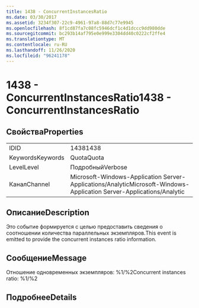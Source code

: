 ```yaml
---
title: 1438 - ConcurrentInstancesRatio
ms.date: 03/30/2017
ms.assetid: 3234f307-22c9-4961-97a8-88d7c77e9945
ms.openlocfilehash: 8f1cd87fa7c08fc5946dcf1c4d1dccc9dd980dde
ms.sourcegitcommit: bc293b14af795e0e999e3304dd40c0222cf2ffe4
ms.translationtype: MT
ms.contentlocale: ru-RU
ms.lasthandoff: 11/26/2020
ms.locfileid: "96241178"
---
```

# <a name="1438---concurrentinstancesratio"></a><span data-ttu-id="3fef8-102">1438 - ConcurrentInstancesRatio</span><span class="sxs-lookup"><span data-stu-id="3fef8-102">1438 - ConcurrentInstancesRatio</span></span>

## <a name="properties"></a><span data-ttu-id="3fef8-103">Свойства</span><span class="sxs-lookup"><span data-stu-id="3fef8-103">Properties</span></span>  
  
|||  
|-|-|  
|<span data-ttu-id="3fef8-104">ID</span><span class="sxs-lookup"><span data-stu-id="3fef8-104">ID</span></span>|<span data-ttu-id="3fef8-105">1438</span><span class="sxs-lookup"><span data-stu-id="3fef8-105">1438</span></span>|  
|<span data-ttu-id="3fef8-106">Keywords</span><span class="sxs-lookup"><span data-stu-id="3fef8-106">Keywords</span></span>|<span data-ttu-id="3fef8-107">Quota</span><span class="sxs-lookup"><span data-stu-id="3fef8-107">Quota</span></span>|  
|<span data-ttu-id="3fef8-108">Level</span><span class="sxs-lookup"><span data-stu-id="3fef8-108">Level</span></span>|<span data-ttu-id="3fef8-109">Подробный</span><span class="sxs-lookup"><span data-stu-id="3fef8-109">Verbose</span></span>|  
|<span data-ttu-id="3fef8-110">Канал</span><span class="sxs-lookup"><span data-stu-id="3fef8-110">Channel</span></span>|<span data-ttu-id="3fef8-111">Microsoft-Windows-Application Server-Applications/Analytic</span><span class="sxs-lookup"><span data-stu-id="3fef8-111">Microsoft-Windows-Application Server-Applications/Analytic</span></span>|  
  
## <a name="description"></a><span data-ttu-id="3fef8-112">Описание</span><span class="sxs-lookup"><span data-stu-id="3fef8-112">Description</span></span>  

 <span data-ttu-id="3fef8-113">Это событие формируется с целью предоставить сведения о соотношении количества параллельных экземпляров.</span><span class="sxs-lookup"><span data-stu-id="3fef8-113">This event is emitted to provide the concurrent instances ratio information.</span></span>  
  
## <a name="message"></a><span data-ttu-id="3fef8-114">Сообщение</span><span class="sxs-lookup"><span data-stu-id="3fef8-114">Message</span></span>  

 <span data-ttu-id="3fef8-115">Отношение одновременных экземпляров: %1/%2</span><span class="sxs-lookup"><span data-stu-id="3fef8-115">Concurrent instances ratio: %1/%2</span></span>  
  
## <a name="details"></a><span data-ttu-id="3fef8-116">Подробнее</span><span class="sxs-lookup"><span data-stu-id="3fef8-116">Details</span></span>

